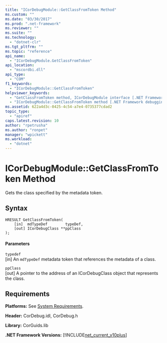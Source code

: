 ```yaml
---
title: "ICorDebugModule::GetClassFromToken Method"
ms.custom: ""
ms.date: "03/30/2017"
ms.prod: ".net-framework"
ms.reviewer: ""
ms.suite: ""
ms.technology: 
  - "dotnet-clr"
ms.tgt_pltfrm: ""
ms.topic: "reference"
api_name: 
  - "ICorDebugModule.GetClassFromToken"
api_location: 
  - "mscordbi.dll"
api_type: 
  - "COM"
f1_keywords: 
  - "ICorDebugModule::GetClassFromToken"
helpviewer_keywords: 
  - "GetClassFromToken method, ICorDebugModule interface [.NET Framework debugging]"
  - "ICorDebugModule::GetClassFromToken method [.NET Framework debugging]"
ms.assetid: 622a4d3c-0425-4c54-a7e4-0735377cdad2
topic_type: 
  - "apiref"
caps.latest.revision: 10
author: "rpetrusha"
ms.author: "ronpet"
manager: "wpickett"
ms.workload: 
  - "dotnet"
---
```

# ICorDebugModule::GetClassFromToken Method
Gets the class specified by the metadata token.  
  
## Syntax  
  
```  
HRESULT GetClassFromToken(  
    [in]  mdTypeDef        typeDef,  
    [out] ICorDebugClass **ppClass  
);  
```  
  
#### Parameters  
 `typedef`  
 [in] An `mdTypeDef` metadata token that references the metadata of a class.  
  
 `ppClass`  
 [out] A pointer to the address of an ICorDebugClass object that represents the class.  
  
## Requirements  
 **Platforms:** See [System Requirements](../../../../docs/framework/get-started/system-requirements.md).  
  
 **Header:** CorDebug.idl, CorDebug.h  
  
 **Library:** CorGuids.lib  
  
 **.NET Framework Versions:** [!INCLUDE[net_current_v10plus](../../../../includes/net-current-v10plus-md.md)]
